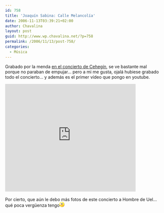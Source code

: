 ```yaml
---
id: 758
title: 'Joaquín Sabina: Calle Melancolía'
date: 2006-11-13T03:39:21+02:00
author: Chavalina
layout: post
guid: http://www.wp.chavalina.net/?p=758
permalink: /2006/11/13/post-758/
categories:
  - Música
---
```

Grabado por la menda <a href="http://chavalina.net/comentar.php?idpost=739" target="_blank">en el concierto de Cehegín</a>, se ve bastante mal porque no paraban de empujar… pero a mi me gusta, ojalá hubiese grabado todo el concierto… y además es el primer vídeo que pongo en youtube.

<object width="425" height="350"><param name="movie" value="http://www.youtube.com/v/4d2EHTe98Dk"><param name="wmode" value="transparent"><embed src="http://www.youtube.com/v/4d2EHTe98Dk" type="application/x-shockwave-flash" wmode="transparent" width="425" height="350"><noembed>Como quien viaja a lomos de una yegua sombría,<br />
por la ciudad camino, no preguntéis adónde.<br />
Busco acaso un encuentro que me ilumine el día,<br />
y no hallo más que puertas que niegan lo que esconden.<br />
Las chimeneas vierten su vómito de humo<br />
a un cielo cada vez más lejano y más alto.<br />
Por las paredes ocres se desparrama el zumo<br />
de una fruta de sangre crecida en el asfalto.<br />
Ya el campo estará verde, debe ser Primavera,<br />
cruza por mi mirada un tren interminable,<br />
el barrio donde habito no es ninguna pradera,<br />
desolado paisaje de antenas y de cables.<br />
Vivo en el n&uacute;meor siete, calle Melancolía.<br />
Quiero mudarme hace a&ntilde;os al barrio de la alegría.<br />
Pero siempre que lo intento ha salido ya el tranvía<br />
y en la escalera me siento a silbar mi melodía.<br />
Como quien viaja a bordo de un barco enloquecido,<br />
que viene de la noche y va a ninguna parte,<br />
así mis pies descienden la cuesta del olvido,<br />
fatigados de tanto andar sin encontrarte.<br />
Luego, de vuelta a casa, enciendo un cigarrillo,<br />
ordeno mis papeles, resuelvo un crucigrama;<br />
me enfado con las sombras que pueblan los pasillos<br />
y me abrazo a la ausencia que dejas en mi cama.<br />
Trepo por tu recuerdo como una enredadera<br />
que no encuentra ventanas donde agarrarse, soy<br />
esa absurda epidemia que sufren las aceras,<br />
si quieres encontrarme, ya sabes dónde estoy.<br />
Vivo en el n&uacute;meor siete, calle Melancolía.<br />
Quiero mudarme hace a&ntilde;os al barrio de la alegría.<br />
Pero siempre que lo intento ha salido ya el tranvía<br />
y en la escalera me siento a silbar mi melodía</noembed></object>

Por cierto, que a&uacute;n le debo más fotos de este concierto a Hombre de Uel… qué poca verg&uuml;enza tengo![emo](/imagenes/emoticonos/triste.gif)